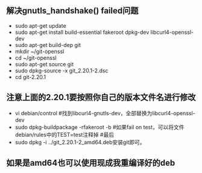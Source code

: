 ## 解决gnutls_handshake() failed问题
- sudo apt-get update
- sudo apt-get install build-essential fakeroot dpkg-dev libcurl4-openssl-dev
- sudo apt-get build-dep git
- mkdir ~/git-openssl
- cd ~/git-openssl
- sudo apt-get source git
- sudo dpkg-source -x git_2.20.1-2.dsc
- cd git-2.20.1
## 注意上面的2.20.1要按照你自己的版本文件名进行修改
- vi debian/control
#找到libcurl4-gnutls-dev，全部替换为libcurl4-openssl-dev
- sudo dpkg-buildpackage -rfakeroot -b
#如果fail on test，可以将文件debian/rules中的TEST=test注释掉
#最后
- sudo dpkg -i ../git_2.20.1-2_amd64.deb安装git即可。
## 如果是amd64也可以使用现成我重编译好的deb

 
